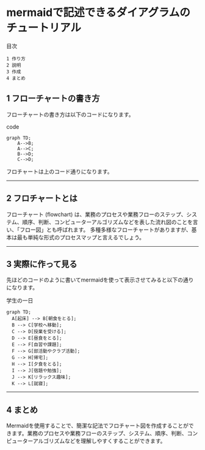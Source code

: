 # mermaidで記述できるダイアグラムのチュートリアル

目次
```
1 作り方
2 説明
3 作成
4 まとめ
```

## 1 フローチャートの書き方
フローチャートの書き方は以下のコードになります。

code
```
graph TD;
    A-->B;
    A-->C;
    B-->D;
    C-->D;
```
フロチャートは上のコード通りになります。

***
## 2 フロチャートとは

フローチャート (flowchart) は、業務のプロセスや業務フローのステップ、システム、順序、判断、コンピューターアルゴリズムなどを表した流れ図のことを言い、「フロー図」とも呼ばれます。 多種多様なフローチャートがありますが、基本は最も単純な形式のプロセスマップと言えるでしょう。

***

## 3 実際に作って見る

先ほどのコードのように書いてmermaidを使って表示させてみると以下の通りになります。

学生の一日

```mermaid
graph TD;
  A[起床] --> B[朝食をとる];
  B --> C[学校へ移動];
  C --> D[授業を受ける];
  D --> E[昼食をとる];
  E --> F[自習や課題];
  F --> G[部活動やクラブ活動];
  G --> H[帰宅];
  H --> I[夕食をとる];
  I --> J[宿題や勉強];
  J --> K[リラックス趣味];
  K --> L[就寝];

```
***
## 4 まとめ
Mermaidを使用することで、簡潔な記法でフロチャート図を作成することができます。業務のプロセスや業務フローのステップ、システム、順序、判断、コンピューターアルゴリズムなどを理解しやすくすることができます。
